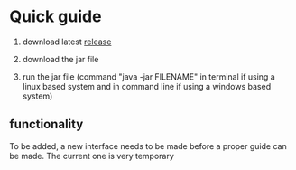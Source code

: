 # Quick guide

1. download latest [release](https://github.com/kalmikko/ot-harjoitustyo/releases)

2. download the jar file

3. run the jar file (command "java -jar FILENAME" in terminal if using a linux based system and in command line if using a windows based system)

## functionality

To be added, a new interface needs to be made before a proper guide can be made. The current one is very temporary
